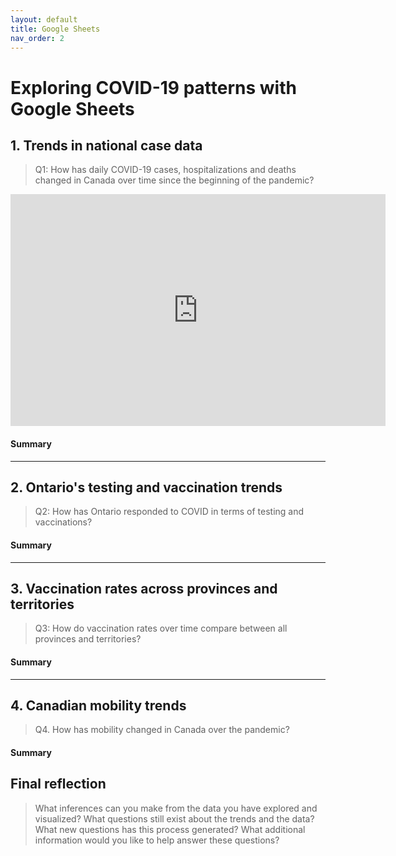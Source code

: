 ```yaml
---
layout: default
title: Google Sheets
nav_order: 2
---
```


# Exploring COVID-19 patterns with Google Sheets

## 1. Trends in national case data
> Q1: How has daily COVID-19 cases, hospitalizations and deaths changed in Canada over time since the beginning of the pandemic?

<!-- Paste your embed code for your figure below-->

<iframe width="600" height="371" seamless frameborder="0" scrolling="no" src="https://docs.google.com/spreadsheets/d/e/2PACX-1vRimCGY4h1gHjrhLyWN4bxRFomOAW7mp8SbqEUacmT80ziPKprRU6CvGcxqfOokO0XocNxAo1SliP1w/pubchart?oid=2033623512&amp;format=interactive"></iframe>

#### Summary
<!-- Write a 2-sentence summary of the trends shown in the figure embedded above-->

---

## 2. Ontario's testing and vaccination trends 
> Q2: How has Ontario responded to COVID in terms of testing and vaccinations? 

<!-- Paste your embed code for your figure below-->

#### Summary
<!-- Write a 2-sentence summary of the trends shown in the figure embedded above-->

---

## 3. Vaccination rates across provinces and territories
> Q3: How do vaccination rates over time compare between all provinces and territories? 

<!-- Paste your embed code for your figure below-->

#### Summary
<!-- Write a 2-sentence summary of the trends shown in the figure embedded above-->

---

## 4. Canadian mobility trends 
> Q4. How has mobility changed in Canada over the pandemic?

<!-- Paste your embed code for your figure below-->

#### Summary
<!-- Write a 2-sentence summary of the trends shown in the figure embedded above-->

## Final reflection
> What inferences can you make from the data you have explored and visualized? 
> What questions still exist about the trends and the data? What new questions has this process generated? 
> What additional information would you like to help answer these questions? 

<!-- Write a short response below-->

